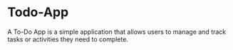 # Todo-App
A To-Do App is a simple application that allows users to manage and track tasks or activities they need to complete. 
